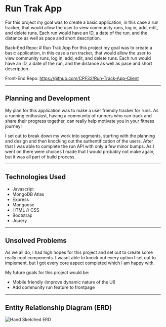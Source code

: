 # Run Trak App
For this project my goal was to create a basic application, in this case a run
tracker, that would allow the user to view community runs, log in, add, edit,
and delete runs. Each run would have an ID, a date of the run, and the distance
as well as pace and short description.

Back-End Repo: # Run Trak App
For this project my goal was to create a basic application, in this case a run
tracker, that would allow the user to view community runs, log in, add, edit,
and delete runs. Each run would have an ID, a date of the run, and the distance
as well as pace and short description.

Front-End Repo: https://github.com/CPF32/Run-Track-App-Client

- - - -

## Planning and Development
My plan for this application was to make a user friendly tracker for runs.
As a running enthusiast, having a community of runners who can track and share
their progress together, can really help motivate you in your fitness journey!


I set out to break down my work into segments, starting with the planning and
design and then knocking out the authentification of the users. After that
I was able to complete the run API with only a few minor bumps. As I went on
there were choices I made that I would probably not make again, but it was
all part of build process.

- - - -

## Technologies Used
  - Javascript
  - MongoDB Atlas
  - Express
  - Mongoose
  - HTML // CSS
  - Bootstrap
  - Jquery

- - - -

## Unsolved Problems
As we all do, I had high hopes for this project and set out to create some
really cool components. I wasnt able to knock out every option I set out to
implement, but I got every core aspect completed which I am happy with.

My future goals for this project would be:
  - Mobile friendly (improve dynamic nature of the UI)
  - Add community run feature to frontpage

- - - -

## Entity Relationship Diagram (ERD)
![Hand Sketched ERD](https://user-images.githubusercontent.com/69026929/99468250-c7e23c80-2905-11eb-95b0-7169379bff05.jpg)

